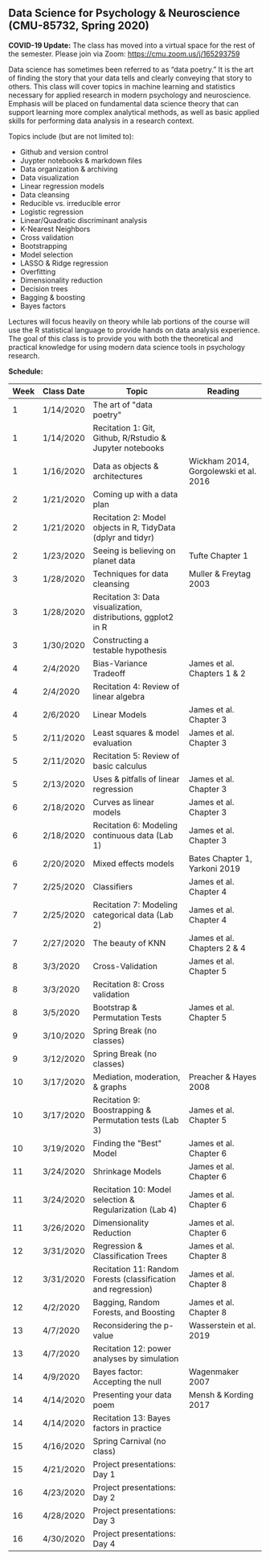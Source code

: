 ## Data Science for Psychology & Neuroscience (CMU-85732, Spring 2020)

**COVID-19 Update:** The class has moved into a virtual space for the rest of the semester. Please join via Zoom: https://cmu.zoom.us/j/165293759


Data science has sometimes been referred to as “data poetry.” It is the art of finding the story that your data tells and clearly conveying that story to others.  This class will cover topics in machine learning and statistics necessary for applied research in modern psychology and neuroscience. Emphasis will be placed on fundamental data science theory that can support learning more complex analytical methods, as well as basic applied skills for performing data analysis in a research context.

Topics include (but are not limited to):
<br>
* Github and version control
* Juypter notebooks & markdown files
* Data organization & archiving
* Data visualization
* Linear regression models
* Data cleansing
* Reducible vs. irreducible error
* Logistic regression
* Linear/Quadratic discriminant analysis
* K-Nearest Neighbors
* Cross validation
* Bootstrapping
* Model selection
* LASSO & Ridge regression
* Overfitting
* Dimensionality reduction
* Decision trees
* Bagging \& boosting
* Bayes factors

Lectures will focus heavily on theory while lab portions of the course will use the R statistical language to provide hands on data analysis experience.  The goal of this class is to provide you with both the theoretical and practical knowledge for using modern data science tools in psychology research. 

**Schedule:**

| Week | Class Date | Topic                                                           | Reading                                |
|------|------------|-----------------------------------------------------------------|----------------------------------------|
| 1    | 1/14/2020  | The art of "data poetry"                                        |
| 1    | 1/14/2020  | Recitation 1: Git, Github, R/Rstudio & Jupyter notebooks        |
| 1    | 1/16/2020  | Data as objects & architectures                                 | Wickham 2014, Gorgolewski et al\. 2016 |
| 2    | 1/21/2020  | Coming up with a data plan                                      |
| 2    | 1/21/2020  | Recitation 2: Model objects in R, TidyData \(dplyr and tidyr\)  |
| 2    | 1/23/2020  | Seeing is believing on planet data                              | Tufte Chapter 1                        |
| 3    | 1/28/2020  | Techniques for data cleansing                                   | Muller & Freytag 2003                  |
| 3    | 1/28/2020  | Recitation 3: Data visualization, distributions, ggplot2 in R   |
| 3    | 1/30/2020  | Constructing a testable hypothesis                              |
| 4    | 2/4/2020   | Bias\-Variance Tradeoff                                         | James et al\.  Chapters 1 & 2          |
| 4    | 2/4/2020   | Recitation 4: Review of linear algebra                          |
| 4    | 2/6/2020   | Linear Models                                                   | James et al\.  Chapter 3               |
| 5    | 2/11/2020  | Least squares & model evaluation                                | James et al\.  Chapter 3               |
| 5    | 2/11/2020  | Recitation 5: Review of basic calculus                          |
| 5    | 2/13/2020  | Uses & pitfalls of linear regression                            | James et al\.  Chapter 3               |
| 6    | 2/18/2020  | Curves as linear models                                         | James et al\.  Chapter 3               |
| 6    | 2/18/2020  | Recitation 6: Modeling continuous data \(Lab 1\)                | James et al\.  Chapter 3               |
| 6    | 2/20/2020  | Mixed effects models                                            | Bates Chapter 1, Yarkoni 2019          |
| 7    | 2/25/2020  | Classifiers                                                     | James et al\.  Chapter 4               |
| 7    | 2/25/2020  | Recitation 7: Modeling categorical data \(Lab 2\)               | James et al\. Chapter 4                |
| 7    | 2/27/2020  | The beauty of KNN                                               | James et al\.  Chapters 2 & 4          |
| 8    | 3/3/2020   | Cross\-Validation                                               | James et al\.  Chapter 5               |
| 8    | 3/3/2020   | Recitation 8: Cross validation                                  |
| 8    | 3/5/2020   | Bootstrap & Permutation Tests                                   | James et al\.  Chapter 5               |
| 9    | 3/10/2020  | Spring Break \(no classes\)                                     |
| 9    | 3/12/2020  | Spring Break \(no classes\)                                     |
| 10   | 3/17/2020  | Mediation, moderation, & graphs                                 | Preacher & Hayes 2008                  |
| 10   | 3/17/2020  | Recitation 9: Boostrapping & Permutation tests \(Lab 3\)        | James et al\. Chapter 5                |
| 10   | 3/19/2020  | Finding the "Best" Model                                        | James et al\.  Chapter 6               |
| 11   | 3/24/2020  | Shrinkage Models                                                | James et al\.  Chapter 6               |
| 11   | 3/24/2020  | Recitation 10: Model selection & Regularization \(Lab 4\)       | James et al\.  Chapter 6               |
| 11   | 3/26/2020  | Dimensionality Reduction                                        | James et al\.  Chapter 6               |
| 12   | 3/31/2020  | Regression & Classification Trees                               | James et al\.  Chapter 8               |
| 12   | 3/31/2020  | Recitation 11: Random Forests \(classification and regression\) | James et al\.  Chapter 8               |
| 12   | 4/2/2020   | Bagging, Random Forests, and Boosting                           | James et al\. Chapter 8                |
| 13   | 4/7/2020   | Reconsidering the p\-value                                      | Wasserstein et al\. 2019               |
| 13   | 4/7/2020   | Recitation 12: power analyses by simulation                     |
| 14   | 4/9/2020   | Bayes factor: Accepting the null                                | Wagenmaker 2007                        |
| 14   | 4/14/2020  | Presenting your data poem                                       | Mensh & Kording 2017                   |
| 14   | 4/14/2020  | Recitation 13: Bayes factors in practice                        |
| 15   | 4/16/2020  | Spring Carnival \(no class\)                                    |
| 15   | 4/21/2020  | Project presentations: Day 1                                    |
| 16   | 4/23/2020  | Project presentations: Day 2                                    |
| 16   | 4/28/2020  | Project presentations: Day 3                                    |
| 16   | 4/30/2020  | Project presentations: Day 4                                    |
